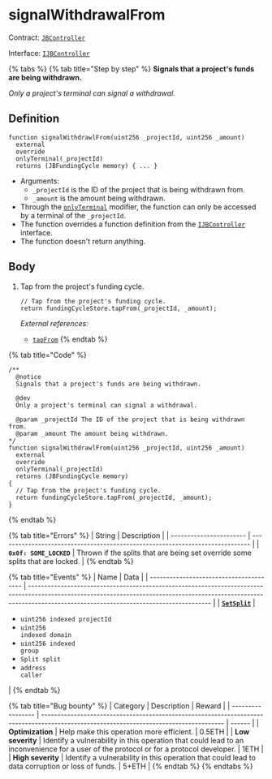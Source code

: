 # signalWithdrawalFrom

Contract: [`JBController`](../)​‌

Interface: [`IJBController`](../../../../../interfaces/ijbcontroller.md)

{% tabs %}
{% tab title="Step by step" %}
**Signals that a project's funds are being withdrawn.**

_Only a project's terminal can signal a withdrawal._

## Definition

```solidity
function signalWithdrawlFrom(uint256 _projectId, uint256 _amount)
  external
  override
  onlyTerminal(_projectId)
  returns (JBFundingCycle memory) { ... }
```

* Arguments:
  * `_projectId` is the ID of the project that is being withdrawn from.
  * `_amount` is the amount being withdrawn.
* Through the [`onlyTerminal`](../../jbcontrollerutility/modifiers/onlyterminal.md) modifier, the function can only be accessed by a terminal of the `_projectId`.
* The function overrides a function definition from the [`IJBController`](../../../../../interfaces/ijbcontroller.md) interface.
* The function doesn't return anything.

## Body

1.  Tap from the project's funding cycle.

    ```solidity
    // Tap from the project's funding cycle.
    return fundingCycleStore.tapFrom(_projectId, _amount);
    ```

    _External references:_

    * [`tapFrom`](../../../jbfundingcyclestore/write/tapfrom.md)
{% endtab %}

{% tab title="Code" %}
```solidity
/**
  @notice
  Signals that a project's funds are being withdrawn.

  @dev
  Only a project's terminal can signal a withdrawal.

  @param _projectId The ID of the project that is being withdrawn from.
  @param _amount The amount being withdrawn.
*/
function signalWithdrawlFrom(uint256 _projectId, uint256 _amount)
  external
  override
  onlyTerminal(_projectId)
  returns (JBFundingCycle memory)
{
  // Tap from the project's funding cycle.
  return fundingCycleStore.tapFrom(_projectId, _amount);
}
```
{% endtab %}

{% tab title="Errors" %}
| String                  | Description                                                                   |
| ----------------------- | ----------------------------------------------------------------------------- |
| **`0x0f: SOME_LOCKED`** | Thrown if the splits that are being set override some splits that are locked. |
{% endtab %}

{% tab title="Events" %}
| Name                                    | Data                                                                                                                                                                                                                 |
| --------------------------------------- | -------------------------------------------------------------------------------------------------------------------------------------------------------------------------------------------------------------------- |
| [**`SetSplit`**](../events/setsplit.md) | <ul><li><code>uint256 indexed projectId</code></li><li><code>uint256 indexed domain</code></li><li><code>uint256 indexed group</code></li><li><code>Split split</code></li><li><code>address caller</code></li></ul> |
{% endtab %}

{% tab title="Bug bounty" %}
| Category          | Description                                                                                                                            | Reward |
| ----------------- | -------------------------------------------------------------------------------------------------------------------------------------- | ------ |
| **Optimization**  | Help make this operation more efficient.                                                                                               | 0.5ETH |
| **Low severity**  | Identify a vulnerability in this operation that could lead to an inconvenience for a user of the protocol or for a protocol developer. | 1ETH   |
| **High severity** | Identify a vulnerability in this operation that could lead to data corruption or loss of funds.                                        | 5+ETH  |
{% endtab %}
{% endtabs %}
